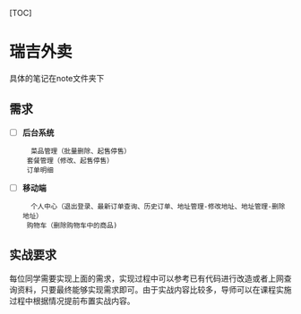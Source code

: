 [TOC]



# 瑞吉外卖



具体的笔记在note文件夹下



## 需求

- [ ] **后台系统**
        

      	菜品管理（批量删除、起售停售）
      ​	套餐管理（修改、起售停售）
      ​	订单明细

- [ ] **移动端**
        

      	个人中心（退出登录、最新订单查询、历史订单、地址管理-修改地址、地址管理-删除地址）
      ​	购物车（删除购物车中的商品)

## 实战要求

每位同学需要实现上面的需求，实现过程中可以参考已有代码进行改造或者上网查询资料，只要最终能够实现需求即可。由于实战内容比较多，导师可以在课程实施过程中根据情况提前布置实战内容。
